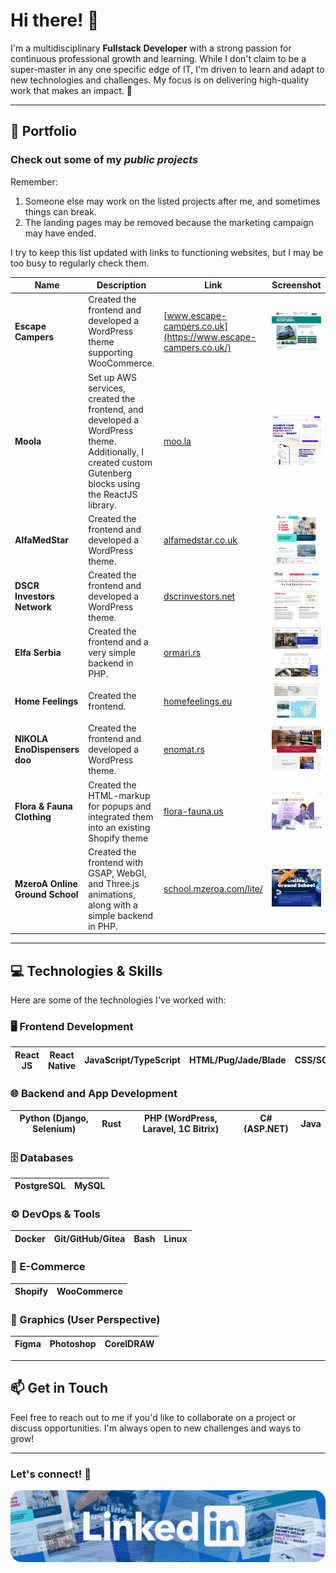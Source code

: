 # Hi there! 👋

I'm a multidisciplinary **Fullstack Developer** with a strong passion for continuous professional growth and learning. While I don't claim to be a super-master in any one specific edge of IT, I'm driven to learn and adapt to new technologies and challenges. My focus is on delivering high-quality work that makes an impact. 🚀

---

## 📂 Portfolio

### Check out some of my _public projects_

Remember:
1. Someone else may work on the listed projects after me, and sometimes things can break.
2. The landing pages may be removed because the marketing campaign may have ended.

I try to keep this list updated with links to functioning websites, but I may be too busy to regularly check them.

| **Name**    | **Description**                                  | **Link**                                   | **Screenshot**                      |
|-------------|--------------------------------------------------|--------------------------------------------|-------------------------------------|
| **Escape Campers**   | Created the frontend and developed a WordPress theme supporting WooCommerce. | [www.escape-campers.co.uk](https://www.escape-campers.co.uk/)                  | ![Escape Campers](https://github.com/writingor/writingor/blob/main/static/img/escape-campers.png?raw=true) |
| **Moola**   | Set up AWS services, created the frontend, and developed a WordPress theme. Additionally, I created custom Gutenberg blocks using the ReactJS library. | [moo.la](https://moo.la/)                   | ![Moola](https://github.com/writingor/writingor/blob/main/static/img/moola.jpg?raw=true) |
| **AlfaMedStar**   | Created the frontend and developed a WordPress theme. | [alfamedstar.co.uk](https://alfamedstar.co.uk/)                   | ![AlfaMedStar](https://github.com/writingor/writingor/blob/main/static/img/alfamedstar.jpg?raw=true) |
| **DSCR Investors Network**    | Created the frontend and developed a WordPress theme.         | [dscrinvestors.net](https://dscrinvestors.net/)               | ![DSCR](https://github.com/writingor/writingor/blob/main/static/img/dscr.jpg?raw=true) |
| **Elfa Serbia**   | Created the frontend and a very simple backend in PHP. | [ormari.rs](https://ormari.rs/en/)                   | ![Elfa Serbia](https://github.com/writingor/writingor/blob/main/static/img/elfa.png?raw=true) |
| **Home Feelings**   | Created the frontend. | [homefeelings.eu](https://homefeelings.eu/en/projects)                   | ![Home Feelings](https://github.com/writingor/writingor/blob/main/static/img/homefeelings.png?raw=true) |
| **NIKOLA EnoDispensers doo**   | Created the frontend and developed a WordPress theme. | [enomat.rs](https://enomat.rs/en/)                   | ![NIKOLA EnoDispensers doo](https://github.com/writingor/writingor/blob/main/static/img/enomat.png?raw=true) |
| **Flora & Fauna Clothing**   | Created the HTML-markup for popups and integrated them into an existing Shopify theme | [flora-fauna.us](https://flora-fauna.us/)                   | ![Flora & Fauna Clothing](https://github.com/writingor/writingor/blob/main/static/img/flora-fauna.png?raw=true) |
| **MzeroA Online Ground School**   | Created the frontend with GSAP, WebGI, and Three.js animations, along with a simple backend in PHP. | [school.mzeroa.com/lite/](https://school.mzeroa.com/lite/)                   | ![MzeroA Online Ground School](https://github.com/writingor/writingor/blob/main/static/img/mzeroa.png?raw=true) |

---

## 💻 Technologies & Skills

Here are some of the technologies I've worked with:

### 🖥️ Frontend Development 
| **React JS** | **React Native** | **JavaScript/TypeScript** | **HTML/Pug/Jade/Blade** | **CSS/SCSS/SASS** | **Webpack** | **Gulp** |
|--------------|------------------|---------------------------|-------------------------|-------------------|-------------|----------|

### 🌐 Backend and App Development 
| **Python (Django, Selenium)** | **Rust** | **PHP (WordPress, Laravel, 1C Bitrix)** | **C# (ASP.NET)** | **Java** |
|--------------------------------|--------------------------------|----------------------------------------|-------------------|---------|

### 🗄️ Databases 
| **PostgreSQL** | **MySQL** |
|----------------|-----------|

### ⚙️ DevOps & Tools 
| **Docker** | **Git/GitHub/Gitea** | **Bash** | **Linux** |
|------------|---------------------|----------|-----------|

### 🛒 E-Commerce 
| **Shopify** | **WooCommerce** |
|-------------|------------------|

### 🎨 Graphics (User Perspective) 
| **Figma** | **Photoshop** | **CorelDRAW** |
|-----------|---------------|---------------|

---

## 📫 Get in Touch

Feel free to reach out to me if you'd like to collaborate on a project or discuss opportunities. I'm always open to new challenges and ways to grow!

---

### Let's connect! 🤝
[![LinkedIn](https://github.com/writingor/writingor/blob/main/static/img/LinkedIn-banner.png?raw=true)](https://www.linkedin.com/in/writingor "LinkedIn")

